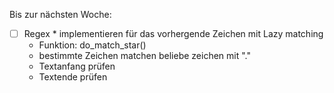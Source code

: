 Bis zur nächsten Woche:
- [ ] Regex \* implementieren für das vorhergende Zeichen mit Lazy matching
	-  Funktion: do_match_star()
	- bestimmte Zeichen matchen beliebe zeichen mit "."
	- Textanfang prüfen
	- Textende prüfen